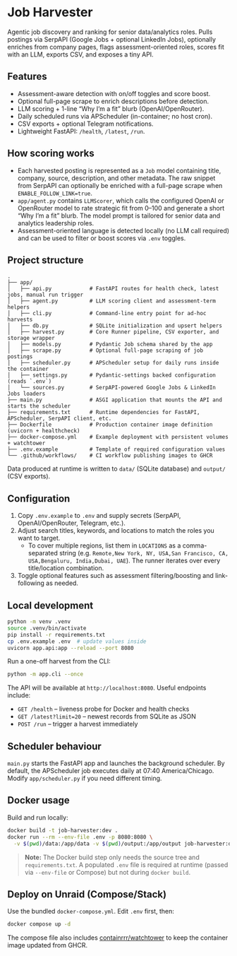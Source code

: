 # Job Harvester

Agentic job discovery and ranking for senior data/analytics roles. Pulls postings via SerpAPI (Google Jobs + optional LinkedIn Jobs), optionally enriches from company pages, flags assessment-oriented roles, scores fit with an LLM, exports CSV, and exposes a tiny API.

## Features
- Assessment-aware detection with on/off toggles and score boost.
- Optional full-page scrape to enrich descriptions before detection.
- LLM scoring + 1-line “Why I’m a fit” blurb (OpenAI/OpenRouter).
- Daily scheduled runs via APScheduler (in-container; no host cron).
- CSV exports + optional Telegram notifications.
- Lightweight FastAPI: `/health`, `/latest`, `/run`.

## How scoring works

- Each harvested posting is represented as a `Job` model containing title, company, source, description, and other metadata. The raw snippet from SerpAPI can optionally be enriched with a full-page scrape when `ENABLE_FOLLOW_LINK=true`.
- `app/agent.py` contains `LLMScorer`, which calls the configured OpenAI or OpenRouter model to rate strategic fit from 0–100 and generate a short “Why I’m a fit” blurb. The model prompt is tailored for senior data and analytics leadership roles.
- Assessment-oriented language is detected locally (no LLM call required) and can be used to filter or boost scores via `.env` toggles.

## Project structure

```text
.
├── app/
│   ├── api.py            # FastAPI routes for health check, latest jobs, manual run trigger
│   ├── agent.py          # LLM scoring client and assessment-term helpers
│   ├── cli.py            # Command-line entry point for ad-hoc harvests
│   ├── db.py             # SQLite initialization and upsert helpers
│   ├── harvest.py        # Core Runner pipeline, CSV exporter, and storage wrapper
│   ├── models.py         # Pydantic Job schema shared by the app
│   ├── scrape.py         # Optional full-page scraping of job postings
│   ├── scheduler.py      # APScheduler setup for daily runs inside the container
│   ├── settings.py       # Pydantic-settings backed configuration (reads `.env`)
│   └── sources.py        # SerpAPI-powered Google Jobs & LinkedIn Jobs loaders
├── main.py               # ASGI application that mounts the API and starts the scheduler
├── requirements.txt      # Runtime dependencies for FastAPI, APScheduler, SerpAPI client, etc.
├── Dockerfile            # Production container image definition (uvicorn + healthcheck)
├── docker-compose.yml    # Example deployment with persistent volumes + watchtower
├── .env.example          # Template of required configuration values
└── .github/workflows/    # CI workflow publishing images to GHCR
```

Data produced at runtime is written to `data/` (SQLite database) and `output/` (CSV exports).

## Configuration

1. Copy `.env.example` to `.env` and supply secrets (SerpAPI, OpenAI/OpenRouter, Telegram, etc.).
2. Adjust search titles, keywords, and locations to match the roles you want to target.
   - To cover multiple regions, list them in `LOCATIONS` as a comma-separated string (e.g. `Remote,New York, NY, USA,San Francisco, CA, USA,Bengaluru, India,Dubai, UAE`). The runner iterates over every title/location combination.
3. Toggle optional features such as assessment filtering/boosting and link-following as needed.

## Local development

```bash
python -m venv .venv
source .venv/bin/activate
pip install -r requirements.txt
cp .env.example .env  # update values inside
uvicorn app.api:app --reload --port 8080
```

Run a one-off harvest from the CLI:

```bash
python -m app.cli --once
```

The API will be available at `http://localhost:8080`.  Useful endpoints include:

- `GET /health` – liveness probe for Docker and health checks
- `GET /latest?limit=20` – newest records from SQLite as JSON
- `POST /run` – trigger a harvest immediately

## Scheduler behaviour

`main.py` starts the FastAPI app and launches the background scheduler. By default, the
APScheduler job executes daily at 07:40 America/Chicago. Modify `app/scheduler.py`
if you need different timing.

## Docker usage

Build and run locally:

```bash
docker build -t job-harvester:dev .
docker run --rm --env-file .env -p 8080:8080 \
  -v $(pwd)/data:/app/data -v $(pwd)/output:/app/output job-harvester:dev
```

> **Note:** The Docker build step only needs the source tree and `requirements.txt`. A populated `.env` file is required at runtime (passed via `--env-file` or Compose) but not during `docker build`.

## Deploy on Unraid (Compose/Stack)

Use the bundled `docker-compose.yml`. Edit `.env` first, then:

```bash
docker compose up -d
```

The compose file also includes [containrrr/watchtower](https://containrrr.dev/watchtower/) to keep
the container image updated from GHCR.
